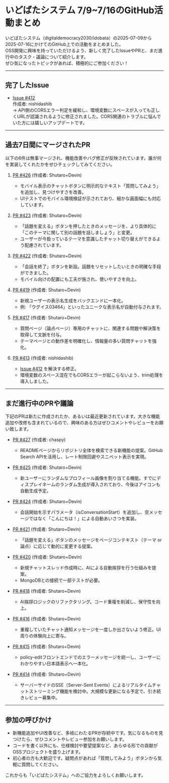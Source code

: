 # いどばたシステム 7/9~7/16のGitHub活動まとめ

いどばたシステム（digitaldemocracy2030/idobata）の2025-07-09から2025-07-16にかけてのGitHub上での活動をまとめました。  
OSS開発に興味を持っていただけるよう、新しく完了したIssueやPRと、まだ進行中のタスク・議論について紹介します。  
ぜひ気になったトピックがあれば、積極的にご参加ください！

---

## 完了したIssue

- [Issue #412](https://github.com/digitaldemocracy2030/idobata-analyst/issues/412)  
  作成者: nishidashib  
  → API側のCORSエラー判定を緩和し、環境変数にスペースが入っても正しくURLが認識されるように修正されました。CORS関連のトラブルに悩んでいた方には嬉しいアップデートです。

---

## 過去7日間にマージされたPR

以下の6件は無事マージされ、機能改善やバグ修正が反映されています。誰が何を実装してくれたかをぜひチェックしてみてください。

1. [PR #426](https://github.com/digitaldemocracy2030/idobata-analyst/pull/426) (作成者: Shutaro+Devin)  
   - モバイル表示のチャットボタンに明示的なテキスト「質問してみよう」を追加し、見つけやすさを改善。  
   - UIテストでのモバイル環境検証が示されており、細かな画面幅にも対応しています。

2. [PR #423](https://github.com/digitaldemocracy2030/idobata-analyst/pull/423) (作成者: Shutaro+Devin)  
   - 「話題を変える」ボタンを押したときのメッセージを、より具体的に「このテーマに関して別の話題を話しましょう」と変更。  
   - ユーザーが今扱っているテーマを意識したチャット切り替えができるよう配慮されています。

3. [PR #422](https://github.com/digitaldemocracy2030/idobata-analyst/pull/422) (作成者: Shutaro+Devin)  
   - 「会話を終了」ボタンを新設。話題をリセットしたいときの明確な手段ができました。  
   - モバイル向けの配置にも工夫が施され、使いやすさを向上。

4. [PR #419](https://github.com/digitaldemocracy2030/idobata-analyst/pull/419) (作成者: Shutaro+Devin)  
   - 新規ユーザーの表示名生成をバックエンドに一本化。  
   - 例: 「ウグイス03464」といったユニークな表示名が自動付与されます。

5. [PR #417](https://github.com/digitaldemocracy2030/idobata-analyst/pull/417) (作成者: Shutaro+Devin)  
   - 質問ページ（論点ページ）専用のチャットに、関連する問題や解決策を取得して文脈を付与。  
   - テーマページとの動作差を明確化し、情報量の多い質問チャットを強化。

6. [PR #413](https://github.com/digitaldemocracy2030/idobata-analyst/pull/413) (作成者: nishidashib)  
   - [Issue #412](https://github.com/digitaldemocracy2030/idobata-analyst/issues/412) を解決する修正。  
   - 環境変数のスペース混在でもCORSエラーが起こらないよう、trim処理を導入しました。

---

## まだ進行中のPRや議論

下記のPRは新たに作成されたか、あるいは最近更新されています。大きな機能追加や改修も含まれているので、興味のある方はぜひコメントやレビューをお願い致します。

- [PR #427](https://github.com/digitaldemocracy2030/idobata-analyst/pull/427) (作成者: chaspy)  
  - READMEページからリポジトリ全体を検索できる新機能の提案。GitHub Search APIを活用し、レート制限回避やスニペット表示を実現。

- [PR #425](https://github.com/digitaldemocracy2030/idobata-analyst/pull/425) (作成者: Shutaro+Devin)  
  - 新ユーザーにランダムなプロフィール画像を割り当てる機能。すでにディスプレイネームのランダム生成が導入されており、今後はアイコンも自動生成予定。

- [PR #424](https://github.com/digitaldemocracy2030/idobata-analyst/pull/424) (作成者: Shutaro+Devin)  
  - 会話開始を示すパラメータ（isConversationStart）を追加し、空メッセージではなく「こんにちは！」による自動あいさつを実装。

- [PR #421](https://github.com/digitaldemocracy2030/idobata-analyst/pull/421) (作成者: Shutaro+Devin)  
  - 「話題を変える」ボタンのメッセージをページコンテキスト（テーマ or 論点）に応じて動的に変更する提案。

- [PR #420](https://github.com/digitaldemocracy2030/idobata-analyst/pull/420) (作成者: Shutaro+Devin)  
  - 新規チャットスレッド作成時に、AIによる自動挨拶を行う仕組みを提案。  
  - MongoDBとの接続で一部テストが必要。

- [PR #418](https://github.com/digitaldemocracy2030/idobata-analyst/pull/418) (作成者: Shutaro+Devin)  
  - AI挨拶ロジックのリファクタリング。コード重複を削減し、保守性を向上。

- [PR #416](https://github.com/digitaldemocracy2030/idobata-analyst/pull/416) (作成者: Shutaro+Devin)  
  - 重複していたチャット通知メッセージを一度しか出さないよう修正。UI周りの体験向上に寄与。

- [PR #415](https://github.com/digitaldemocracy2030/idobata-analyst/pull/415) (作成者: Shutaro+Devin)  
  - policy-editフロントエンドでのエラーメッセージを統一し、ユーザーにわかりやすい日本語表示へ一本化。

- [PR #414](https://github.com/digitaldemocracy2030/idobata-analyst/pull/414) (作成者: Shutaro+Devin)  
  - サーバーサイドのSSE（Server-Sent Events）によるリアルタイムチャットストリーミング機能を検討中。大規模な更新になる予定で、引き続きレビュー募集中。

---

## 参加の呼びかけ

- 新機能追加やUI改善など、多岐にわたるPRが存続中です。気になるものを見つけたら、ぜひコメントやレビュー参加をお願いします。
- コードを書く以外にも、仕様検討や要望提案など、あらゆる形での貢献がOSSプロジェクトを盛り上げます。
- 初心者の方も大歓迎です。疑問点があれば「質問してみよう」ボタンから気軽に質問してください。  

これからも「いどばたシステム」へのご協力をよろしくお願いします。  